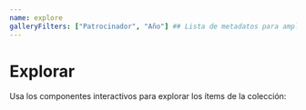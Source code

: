 ```yaml
---
name: explore
galleryFilters: ["Patrocinador", "Año"] ## Lista de metadatos para ampliar el filtro de la galería. p.e. ["Patrocinador", "Año"]
---
```


# Explorar

Usa los componentes interactivos para explorar los ítems de la colección:

<!-- La barra de búsqueda y la galería se cargan automáticamente -->